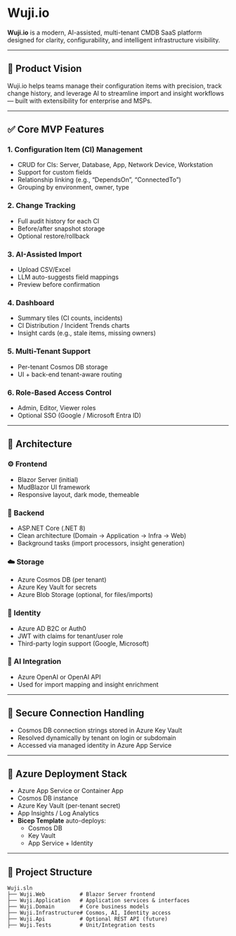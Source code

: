 # Wuji.io

**Wuji.io** is a modern, AI-assisted, multi-tenant CMDB SaaS platform designed for clarity, configurability, and intelligent infrastructure visibility.

---

## 🚀 Product Vision

Wuji.io helps teams manage their configuration items with precision, track change history, and leverage AI to streamline import and insight workflows — built with extensibility for enterprise and MSPs.

---

## ✅ Core MVP Features

### 1. Configuration Item (CI) Management
- CRUD for CIs: Server, Database, App, Network Device, Workstation
- Support for custom fields
- Relationship linking (e.g., “DependsOn”, “ConnectedTo”)
- Grouping by environment, owner, type

### 2. Change Tracking
- Full audit history for each CI
- Before/after snapshot storage
- Optional restore/rollback

### 3. AI-Assisted Import
- Upload CSV/Excel
- LLM auto-suggests field mappings
- Preview before confirmation

### 4. Dashboard
- Summary tiles (CI counts, incidents)
- CI Distribution / Incident Trends charts
- Insight cards (e.g., stale items, missing owners)

### 5. Multi-Tenant Support
- Per-tenant Cosmos DB storage
- UI + back-end tenant-aware routing

### 6. Role-Based Access Control
- Admin, Editor, Viewer roles
- Optional SSO (Google / Microsoft Entra ID)

---

## 🧱 Architecture

### ⚙️ Frontend
- Blazor Server (initial)
- MudBlazor UI framework
- Responsive layout, dark mode, themeable

### 🧠 Backend
- ASP.NET Core (.NET 8)
- Clean architecture (Domain → Application → Infra → Web)
- Background tasks (import processors, insight generation)

### ☁️ Storage
- Azure Cosmos DB (per tenant)
- Azure Key Vault for secrets
- Azure Blob Storage (optional, for files/imports)

### 🔐 Identity
- Azure AD B2C or Auth0
- JWT with claims for tenant/user role
- Third-party login support (Google, Microsoft)

### 🧠 AI Integration
- Azure OpenAI or OpenAI API
- Used for import mapping and insight enrichment

---

## 🔐 Secure Connection Handling

- Cosmos DB connection strings stored in Azure Key Vault
- Resolved dynamically by tenant on login or subdomain
- Accessed via managed identity in Azure App Service

---

## 🚀 Azure Deployment Stack

- Azure App Service or Container App
- Cosmos DB instance
- Azure Key Vault (per-tenant secret)
- App Insights / Log Analytics
- **Bicep Template** auto-deploys:
  - Cosmos DB
  - Key Vault
  - App Service + Identity

---

## 📁 Project Structure

```plaintext
Wuji.sln
├── Wuji.Web           # Blazor Server frontend
├── Wuji.Application   # Application services & interfaces
├── Wuji.Domain        # Core business models
├── Wuji.Infrastructure# Cosmos, AI, Identity access
├── Wuji.Api           # Optional REST API (future)
├── Wuji.Tests         # Unit/Integration tests
